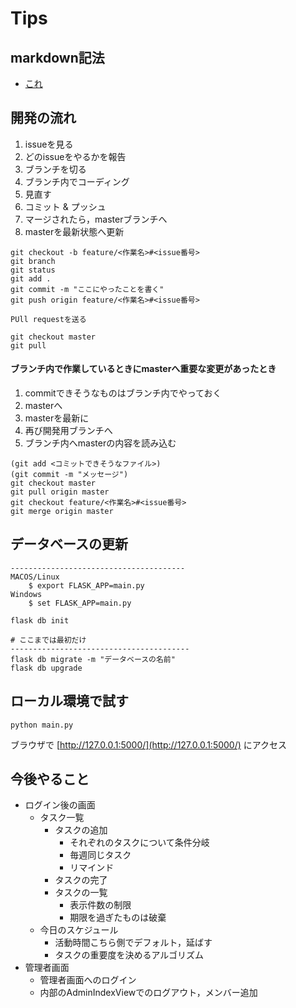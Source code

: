 # Tips

## markdown記法

- [これ](https://qiita.com/tbpgr/items/989c6badefff69377da7)

## 開発の流れ

1. issueを見る
2. どのissueをやるかを報告
3. ブランチを切る
4. ブランチ内でコーディング
5. 見直す
6. コミット & プッシュ
7. マージされたら，masterブランチへ
8. masterを最新状態へ更新

```
git checkout -b feature/<作業名>#<issue番号>
git branch
git status
git add .
git commit -m "ここにやったことを書く"
git push origin feature/<作業名>#<issue番号>

PUll requestを送る

git checkout master
git pull
```

#### ブランチ内で作業しているときにmasterへ重要な変更があったとき

1. commitできそうなものはブランチ内でやっておく
2. masterへ
3. masterを最新に
4. 再び開発用ブランチへ
5. ブランチ内へmasterの内容を読み込む

```
(git add <コミットできそうなファイル>)
(git commit -m "メッセージ")
git checkout master
git pull origin master
git checkout feature/<作業名>#<issue番号>
git merge origin master
```

## データベースの更新

```
---------------------------------------
MACOS/Linux
    $ export FLASK_APP=main.py
Windows
    $ set FLASK_APP=main.py

flask db init

# ここまでは最初だけ
----------------------------------------
flask db migrate -m "データベースの名前"
flask db upgrade
```

## ローカル環境で試す

```
python main.py
```

ブラウザで [http://127.0.0.1:5000/](http://127.0.0.1:5000/) にアクセス

## 今後やること

- ログイン後の画面
    - タスク一覧
        - タスクの追加
            - それぞれのタスクについて条件分岐
            - 毎週同じタスク
            - リマインド
        - タスクの完了
        - タスクの一覧
            - 表示件数の制限
            - 期限を過ぎたものは破棄
    - 今日のスケジュール
        - 活動時間こちら側でデフォルト，延ばす
        - タスクの重要度を決めるアルゴリズム
- 管理者画面
    - 管理者画面へのログイン
    - 内部のAdminIndexViewでのログアウト，メンバー追加